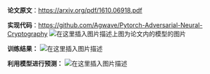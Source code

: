 ﻿
**论文原文**：https://arxiv.org/pdf/1610.06918.pdf

**实现代码**：https://github.com/Agwave/Pytorch-Adversarial-Neural-Cryptography
![在这里插入图片描述](https://img-blog.csdnimg.cn/20191008231109255.png?x-oss-process=image/watermark,type_ZmFuZ3poZW5naGVpdGk,shadow_10,text_aHR0cHM6Ly9ibG9nLmNzZG4ubmV0L3FxXzQxODA1NTEx,size_16,color_FFFFFF,t_70)上图为论文内的模型的图片

**训练结果：**
![在这里插入图片描述](https://img-blog.csdnimg.cn/20191008233206941.png?x-oss-process=image/watermark,type_ZmFuZ3poZW5naGVpdGk,shadow_10,text_aHR0cHM6Ly9ibG9nLmNzZG4ubmV0L3FxXzQxODA1NTEx,size_16,color_FFFFFF,t_70)

**利用模型进行预测：**
![在这里插入图片描述](https://img-blog.csdnimg.cn/20191008233555258.png?x-oss-process=image/watermark,type_ZmFuZ3poZW5naGVpdGk,shadow_10,text_aHR0cHM6Ly9ibG9nLmNzZG4ubmV0L3FxXzQxODA1NTEx,size_16,color_FFFFFF,t_70)
